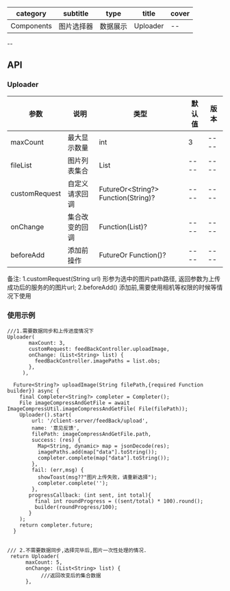| category| subtitle| type | title | cover |
| --- | --- | --- | --- | --- |
| Components | 图片选择器 | 数据展示  |Uploader | -- | 

--

## API

### Uploader

|  参数   | 说明  |  类型   | 默认值  |  版本 |
|  ----  | ----  |  ----  | ----  |  ----  |
|  maxCount  | 最大显示数量  |  int  | 3  |  ----  |
|  fileList  | 图片列表集合  |  List<String>  | ----  |  ----  |
|  customRequest  | 自定义请求回调  |  FutureOr<String?> Function(String)?  | ----  |  ----  |
|  onChange  | 集合改变的回调  |  Function(List<String>)?  | ----  |  ----  |
|  beforeAdd  | 添加前操作  |  FutureOr<bool> Function()?  | ----  |  ----  |

备注:
1.customRequest(String url) 形参为选中的图片path路径, 返回参数为上传成功后的服务的的图片url; 2.beforeAdd()
添加前,需要使用相机等权限的时候等情况下使用

### 使用示例

```
///1.需要数据同步和上传进度情况下
Uploader(
       maxCount: 3,
       customRequest: feedBackController.uploadImage,
       onChange: (List<String> list) {
         feedBackController.imagePaths = list.obs;
       },
     ),

  Future<String?> uploadImage(String filePath,{required Function builder}) async {
    final Completer<String?> completer = Completer();
    File imageCompressAndGetFile = await ImageCompressUtil.imageCompressAndGetFile( File(filePath));
    Uploader().start(
        url: '/client-server/feedBack/upload',
        name: '意见反馈',
        filePath: imageCompressAndGetFile.path,
        success: (res) {
          Map<String, dynamic> map = jsonDecode(res);
          imagePaths.add(map["data"].toString());
          completer.complete(map["data"].toString());
        },
        fail: (err,msg) {
          showToast(msg??"图片上传失败，请重新选择");
          completer.complete('');
        },
       progressCallback: (int sent, int total){
         final int roundProgress = ((sent/total) * 100).round();
         builder(roundProgress/100);
       }
    );
    return completer.future;
  }


/// 2.不需要数据同步,选择完毕后,图片一次性处理的情况.
 return Uploader(
      maxCount: 5,
      onChange: (List<String> list) {
           ///返回改变后的集合数据
      },


```